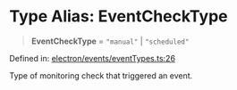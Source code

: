 # Type Alias: EventCheckType

> **EventCheckType** = `"manual"` \| `"scheduled"`

Defined in: [electron/events/eventTypes.ts:26](https://github.com/Nick2bad4u/Uptime-Watcher/blob/2a45eeb1723f8f7089001af2c92aa07d82dfe7e4/electron/events/eventTypes.ts#L26)

Type of monitoring check that triggered an event.
